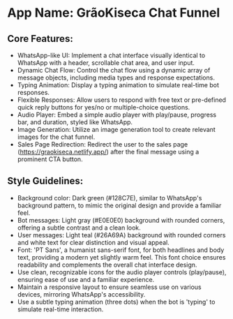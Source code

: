 # **App Name**: GrãoKiseca Chat Funnel

## Core Features:

- WhatsApp-like UI: Implement a chat interface visually identical to WhatsApp with a header, scrollable chat area, and user input.
- Dynamic Chat Flow: Control the chat flow using a dynamic array of message objects, including media types and response expectations.
- Typing Animation: Display a typing animation to simulate real-time bot responses.
- Flexible Responses: Allow users to respond with free text or pre-defined quick reply buttons for yes/no or multiple-choice questions.
- Audio Player: Embed a simple audio player with play/pause, progress bar, and duration, styled like WhatsApp.
- Image Generation: Utilize an image generation tool to create relevant images for the chat funnel.
- Sales Page Redirection: Redirect the user to the sales page (https://graokiseca.netlify.app/) after the final message using a prominent CTA button.

## Style Guidelines:

- Background color: Dark green (#128C7E), similar to WhatsApp's background pattern, to mimic the original design and provide a familiar feel.
- Bot messages: Light gray (#E0E0E0) background with rounded corners, offering a subtle contrast and a clean look.
- User messages: Light teal (#26A69A) background with rounded corners and white text for clear distinction and visual appeal.
- Font: 'PT Sans', a humanist sans-serif font, for both headlines and body text, providing a modern yet slightly warm feel. This font choice ensures readability and complements the overall chat interface design.
- Use clean, recognizable icons for the audio player controls (play/pause), ensuring ease of use and a familiar experience.
- Maintain a responsive layout to ensure seamless use on various devices, mirroring WhatsApp's accessibility.
- Use a subtle typing animation (three dots) when the bot is 'typing' to simulate real-time interaction.
